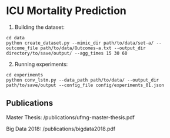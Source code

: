 # ICU Mortality Prediction

1. Building the dataset:

```
cd data
python create_dataset.py --mimic_dir path/to/data/set-a/ --outcome_file path/to/data/Outcomes-a.txt --output_dir directory/to/save/output/ --agg_times 15 30 60
```

2. Running experiments:

```
cd experiments
python conv_lstm.py --data_path path/to/data/ --output_dir path/to/save/output --config_file config/experiments_01.json
```

## Publications

Master Thesis: /publications/ufmg-master-thesis.pdf

Big Data 2018: /publications/bigdata2018.pdf
